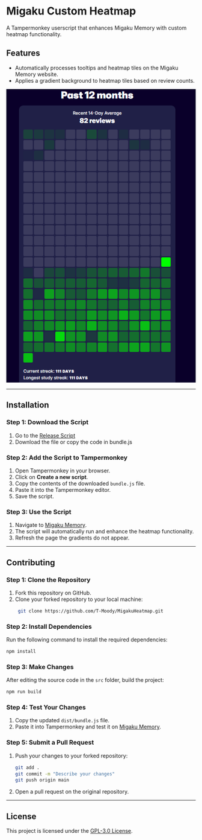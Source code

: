 # Migaku Custom Heatmap

A Tampermonkey userscript that enhances Migaku Memory with custom heatmap functionality.

## Features

- Automatically processes tooltips and heatmap tiles on the Migaku Memory website.
- Applies a gradient background to heatmap tiles based on review counts.

![Migaku Heatmap Example](/images/HeatmapExample.png "Heatmap Screenshot")

---

## Installation

### Step 1: Download the Script

1. Go to the [Release Script](https://raw.githubusercontent.com/T-Moody/MigakuHeatmap/release/bundle.js)
2. Download the file or copy the code in bundle.js

### Step 2: Add the Script to Tampermonkey

1. Open Tampermonkey in your browser.
2. Click on **Create a new script**.
3. Copy the contents of the downloaded `bundle.js` file.
4. Paste it into the Tampermonkey editor.
5. Save the script.

### Step 3: Use the Script

1. Navigate to [Migaku Memory](https://study.migaku.com/statistic).
2. The script will automatically run and enhance the heatmap functionality.
3. Refresh the page the gradients do not appear.

---

## Contributing

### Step 1: Clone the Repository

1. Fork this repository on GitHub.
2. Clone your forked repository to your local machine:
   ```bash
    git clone https://github.com/T-Moody/MigakuHeatmap.git
   ```

### Step 2: Install Dependencies

Run the following command to install the required dependencies:

```bash
npm install
```

### Step 3: Make Changes

After editing the source code in the `src` folder, build the project:

```bash
npm run build
```

### Step 4: Test Your Changes

1. Copy the updated `dist/bundle.js` file.
2. Paste it into Tampermonkey and test it on [Migaku Memory](https://study.migaku.com/).

### Step 5: Submit a Pull Request

1. Push your changes to your forked repository:
   ```bash
   git add .
   git commit -m "Describe your changes"
   git push origin main
   ```
2. Open a pull request on the original repository.

---

## License

This project is licensed under the [GPL-3.0 License](LICENSE).
